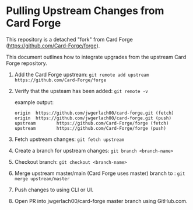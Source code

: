 # Pulling Upstream Changes from Card Forge

This repository is a detached "fork" from Card Forge (https://github.com/Card-Forge/forge).

This document outlines how to integrate upgrades from the upstream Card Forge repository.

1. Add the Card Forge upstream: `git remote add upstream https://github.com/Card-Forge/forge`

2. Verify that the upsteam has been added: `git remote -v`
    
    example output:
    ```
    origin  https://github.com/jwgerlach00/card-forge.git (fetch)
    origin  https://github.com/jwgerlach00/card-forge.git (push)
    upstream        https://github.com/Card-Forge/forge (fetch)
    upstream        https://github.com/Card-Forge/forge (push)
    ```

3. Fetch upstream changes: `git fetch upstream`

4. Create a branch for upstream changes: `git branch <branch-name>`

5. Checkout branch: `git checkout <branch-name>`

6. Merge upstream master/main (Card Forge uses master) branch to <branch-name>: `git merge upstream/master`

7. Push changes to <branch-name> using CLI or UI.

8. Open PR into jwgerlach00/card-forge master branch using GitHub.com.